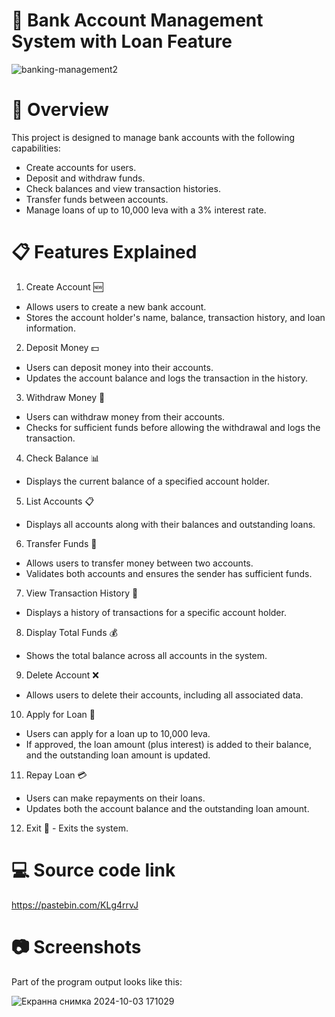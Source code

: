 # 🏦 Bank Account Management System with Loan Feature

![banking-management2](https://github.com/user-attachments/assets/e8a81785-9e3e-40f8-863e-585cb7acc528)

# 🌟 Overview
This project is designed to manage bank accounts with the following capabilities:

 - Create accounts for users.
 - Deposit and withdraw funds.
 - Check balances and view transaction histories.
 - Transfer funds between accounts.
 - Manage loans of up to 10,000 leva with a 3% interest rate.
   
# 📋 Features Explained
 1. Create Account 🆕
   - Allows users to create a new bank account.
   - Stores the account holder's name, balance, transaction history, and loan information.

 2. Deposit Money 💵
   - Users can deposit money into their accounts.
   - Updates the account balance and logs the transaction in the history.

 3. Withdraw Money 💸
   - Users can withdraw money from their accounts.
   - Checks for sufficient funds before allowing the withdrawal and logs the transaction.

 4. Check Balance 📊
   - Displays the current balance of a specified account holder.

 5. List Accounts 📋
   - Displays all accounts along with their balances and outstanding loans.
     
 6. Transfer Funds 🔄
   - Allows users to transfer money between two accounts.
   - Validates both accounts and ensures the sender has sufficient funds.

 7. View Transaction History 📜
   - Displays a history of transactions for a specific account holder.

 8. Display Total Funds 💰
   - Shows the total balance across all accounts in the system.

 9. Delete Account ❌
   - Allows users to delete their accounts, including all associated data.

 10. Apply for Loan 🏦
   - Users can apply for a loan up to 10,000 leva.
   - If approved, the loan amount (plus interest) is added to their balance, and the outstanding loan amount is updated.

 11. Repay Loan 💳
   - Users can make repayments on their loans.
   - Updates both the account balance and the outstanding loan amount.

 12. Exit 🚪
    - Exits the system.

# 💻 Source code link

https://pastebin.com/KLg4rrvJ

# 📷 Screenshots
Part of the program output looks like this:

![Екранна снимка 2024-10-03 171029](https://github.com/user-attachments/assets/5a9b367c-489a-4f29-9a69-fcf2d3257690)
